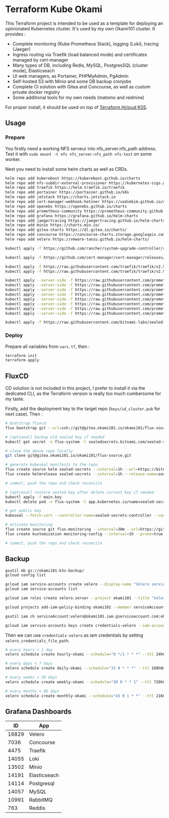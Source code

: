 # Terraform Kube Okami

This Terraform project is intended to be used as a template for deploying an opinionated Kubernetes cluster. It's used by my own Okami101 cluster. It provides :

* Complete monitoring (Kube Prometheus Stack), logging (Loki), tracing (Jaeger)
* Ingress routing via Traefik (load balanced mode) and certificates managed by cert-manager
* Many types of DB, including Redis, MySQL, PostgresSQL (cluster mode), Elasticseach
* UI web managers, as Portainer, PHPMyAdmin, PgAdmin
* Self-hosted S3 with Minio and some DB backup cronjobs
* Complete CI solution with Gitea and Concourse, as well as custom private docker registry
* Some additional tools for my own needs (matomo and redmine)

For proper install, it should be used on top of [Terraform Hcloud K0S](https://github.com/adr1enbe4udou1n/terraform-hcloud-k0s).

## Usage

### Prepare

You firstly need a working NFS serveur into nfs_server:nfs_path address. Test it with `sudo mount -t nfs nfs_server:nfs_path nfs-test` on some worker.

Next you need to install some helm charts as well as CRDs.

```sh
helm repo add kubereboot https://kubereboot.github.io/charts
helm repo add nfs-subdir-external-provisioner https://kubernetes-sigs.github.io/nfs-subdir-external-provisioner
helm repo add traefik https://helm.traefik.io/traefik
helm repo add portainer https://portainer.github.io/k8s
helm repo add jetstack https://charts.jetstack.io
helm repo add cert-manager-webhook-hetzner https://vadimkim.github.io/cert-manager-webhook-hetzner
helm repo add openebs https://openebs.github.io/charts
helm repo add prometheus-community https://prometheus-community.github.io/helm-charts
helm repo add grafana https://grafana.github.io/helm-charts
helm repo add jaegertracing https://jaegertracing.github.io/helm-charts
helm repo add minio https://charts.min.io/
helm repo add gitea-charts https://dl.gitea.io/charts/
helm repo add concourse https://concourse-charts.storage.googleapis.com/
helm repo add velero https://vmware-tanzu.github.io/helm-charts/

kubectl apply -f https://github.com/rancher/system-upgrade-controller/releases/latest/download/system-upgrade-controller.yaml

kubectl apply -f https://github.com/cert-manager/cert-manager/releases/download/v1.10.0/cert-manager.crds.yaml

kubectl apply -f https://raw.githubusercontent.com/traefik/traefik/v2.9/docs/content/reference/dynamic-configuration/kubernetes-crd-definition-v1.yml
kubectl apply -f https://raw.githubusercontent.com/traefik/traefik/v2.9/docs/content/reference/dynamic-configuration/kubernetes-crd-rbac.yml

kubectl apply --server-side -f https://raw.githubusercontent.com/prometheus-operator/prometheus-operator/v0.60.1/example/prometheus-operator-crd/monitoring.coreos.com_alertmanagerconfigs.yaml
kubectl apply --server-side -f https://raw.githubusercontent.com/prometheus-operator/prometheus-operator/v0.60.1/example/prometheus-operator-crd/monitoring.coreos.com_alertmanagers.yaml
kubectl apply --server-side -f https://raw.githubusercontent.com/prometheus-operator/prometheus-operator/v0.60.1/example/prometheus-operator-crd/monitoring.coreos.com_podmonitors.yaml
kubectl apply --server-side -f https://raw.githubusercontent.com/prometheus-operator/prometheus-operator/v0.60.1/example/prometheus-operator-crd/monitoring.coreos.com_probes.yaml
kubectl apply --server-side -f https://raw.githubusercontent.com/prometheus-operator/prometheus-operator/v0.60.1/example/prometheus-operator-crd/monitoring.coreos.com_prometheuses.yaml
kubectl apply --server-side -f https://raw.githubusercontent.com/prometheus-operator/prometheus-operator/v0.60.1/example/prometheus-operator-crd/monitoring.coreos.com_prometheusrules.yaml
kubectl apply --server-side -f https://raw.githubusercontent.com/prometheus-operator/prometheus-operator/v0.60.1/example/prometheus-operator-crd/monitoring.coreos.com_servicemonitors.yaml
kubectl apply --server-side -f https://raw.githubusercontent.com/prometheus-operator/prometheus-operator/v0.60.1/example/prometheus-operator-crd/monitoring.coreos.com_thanosrulers.yaml

kubectl apply -f https://raw.githubusercontent.com/bitnami-labs/sealed-secrets/main/helm/sealed-secrets/crds/bitnami.com_sealedsecrets.yaml
```

### Deploy

Prepare all variables from `vars.tf`, then :

```sh
terraform init
terraform apply
```

## FluxCD

CD solution is not included in this project, I prefer to install it via the dedicated CLI, as the Terraform version is really too much cumbersome for my taste.

Firstly, add the deployment key to the target repo (`keys/id_cluster.pub` for next case). Then :

```sh
# bootstrap fluxcd
flux bootstrap git --url=ssh://git@gitea.okami101.io/okami101/flux-source --branch=main --components-extra=image-reflector-controller,image-automation-controller --private-key-file=keys/id_cluster --toleration-keys=node-role.kubernetes.io/runner

# [optional] backup old sealed key if needed
kubectl get secret -n flux-system -l sealedsecrets.bitnami.com/sealed-secrets-key -o yaml > main.key

# clone the above repo locally
git clone git@gitea.okami101.io/okami101/flux-source.git

# generate kubeseal manifests to the repo
flux create source helm sealed-secrets --interval=1h --url=https://bitnami-labs.github.io/sealed-secrets --export >> sealed-secrets.yaml
flux create helmrelease sealed-secrets --interval=1h --release-name=sealed-secrets-controller --target-namespace=flux-system --source=HelmRepository/sealed-secrets --chart=sealed-secrets --chart-version=">=2.6.0" --crds=CreateReplace --export >> sealed-secrets.yaml

# commit, push the repo and check reconcile

# [optional] restore sealed key after delete current key if needed
kubectl apply -f main.key
kubectl delete pod -n flux-system -l app.kubernetes.io/name=sealed-secrets

# get public key
kubeseal --fetch-cert --controller-name=sealed-secrets-controller --controller-namespace=flux-system > pub-sealed-secrets.pem

# activate monitoring
flux create source git flux-monitoring --interval=30m --url=https://github.com/fluxcd/flux2 --branch=main --export >> flux-monitoring.yaml
flux create kustomization monitoring-config --interval=1h --prune=true --source=flux-monitoring --path="./manifests/monitoring/monitoring-config" --health-check-timeout=1m --export >> flux-monitoring.yaml

# commit, push the repo and check reconcile
```

## Backup

```sh
gsutil mb gs://okami101-k3s-backup/
gcloud config list

gcloud iam service-accounts create velero --display-name "Velero service account"
gcloud iam service-accounts list

gcloud iam roles create velero.server --project okami101 --title "Velero Server" --permissions compute.disks.get,compute.disks.create,compute.disks.createSnapshot,compute.snapshots.get,compute.snapshots.create,compute.snapshots.useReadOnly,compute.snapshots.delete,compute.zones.get,storage.objects.create,storage.objects.delete,storage.objects.get,storage.objects.list

gcloud projects add-iam-policy-binding okami101 --member serviceAccount:velero@okami101.iam.gserviceaccount.com --role projects/okami101/roles/velero.server

gsutil iam ch serviceAccount:velero@okami101.iam.gserviceaccount.com:objectAdmin gs://okami101-k3s-backup

gcloud iam service-accounts keys create credentials-velero --iam-account velero@okami101.iam.gserviceaccount.com
```

Then we can use `credentials-velero` as iam credentials by setting `velero_credentials_file_path`.

```sh
# every hours < 1 day
velero schedule create hourly-okami --schedule="0 */1 * * *" --ttl 24h0m0s

# every days < 7 days
velero schedule create daily-okami --schedule="15 0 * * *" --ttl 168h0m0s

# every weeks < 30 days
velero schedule create weekly-okami --schedule="30 0 * * 1" --ttl 720h0m0s

# every months < 90 days
velero schedule create monthly-okami --schedule="45 0 1 * *" --ttl 2160h0m0s
```

## Grafana Dashboards

| ID    | App          |
| ----- | ------------ |
| 16829 | Velero       |
| 7036  | Concourse    |
| 4475  | Traefik      |
| 14055 | Loki         |
| 13502 | Minio        |
| 14191 | Elasticseach |
| 14114 | Postgresql   |
| 14057 | MySQL        |
| 10991 | RabbitMQ     |
| 763   | Reddis       |
